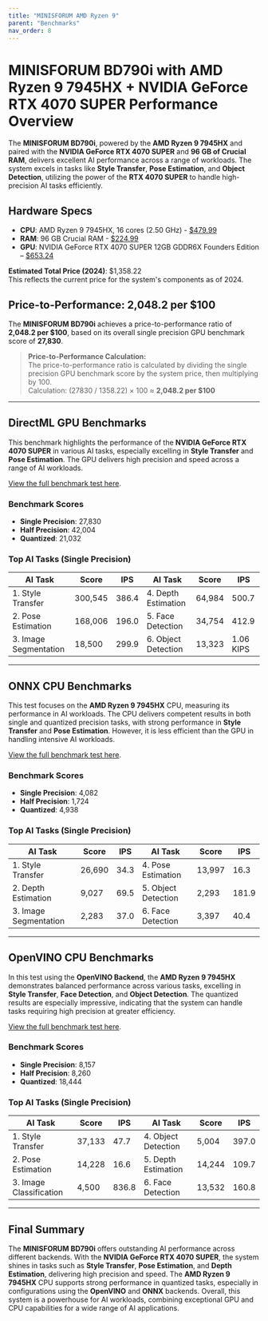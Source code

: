 ```yaml
---
title: "MINISFORUM AMD Ryzen 9"  
parent: "Benchmarks"  
nav_order: 8
---
```


# **MINISFORUM BD790i with AMD Ryzen 9 7945HX + NVIDIA GeForce RTX 4070 SUPER Performance Overview**

The **MINISFORUM BD790i**, powered by the **AMD Ryzen 9 7945HX** and paired with the **NVIDIA GeForce RTX 4070 SUPER** and **96 GB of Crucial RAM**, delivers excellent AI performance across a range of workloads. The system excels in tasks like **Style Transfer**, **Pose Estimation**, and **Object Detection**, utilizing the power of the **RTX 4070 SUPER** to handle high-precision AI tasks efficiently.

## **Hardware Specs**

- **CPU**: AMD Ryzen 9 7945HX, 16 cores (2.50 GHz) - [$479.99](https://amzn.to/4dUBXeU)
- **RAM**: 96 GB Crucial RAM - [$224.99](https://amzn.to/4hmtsfF)
- **GPU**: NVIDIA GeForce RTX 4070 SUPER 12GB GDDR6X Founders Edition – [$653.24](https://amzn.to/3SWia6Z)

**Estimated Total Price (2024)**: $1,358.22  
This reflects the current price for the system's components as of 2024.

## **Price-to-Performance**: 2,048.2 per $100

The **MINISFORUM BD790i** achieves a price-to-performance ratio of **2,048.2 per $100**, based on its overall single precision GPU benchmark score of **27,830**.

> **Price-to-Performance Calculation:**  
> The price-to-performance ratio is calculated by dividing the single precision GPU benchmark score by the system price, then multiplying by 100.  
> Calculation: (27830 / 1358.22) × 100 ≈ **2,048.2 per $100**

---

## **DirectML GPU Benchmarks**

This benchmark highlights the performance of the **NVIDIA GeForce RTX 4070 SUPER** in various AI tasks, especially excelling in **Style Transfer** and **Pose Estimation**. The GPU delivers high precision and speed across a range of AI workloads.

[View the full benchmark test here](https://browser.geekbench.com/ai/v1/81278).

### **Benchmark Scores**

- **Single Precision**: 27,830  
- **Half Precision**: 42,004  
- **Quantized**: 21,032  

### **Top AI Tasks (Single Precision)**

| **AI Task**              | **Score** | **IPS** | **AI Task**              | **Score** | **IPS** |
|--------------------------|-----------|---------|--------------------------|-----------|---------|
| 1. Style Transfer         | 300,545   | 386.4   | 4. Depth Estimation       | 64,984    | 500.7   |
| 2. Pose Estimation        | 168,006   | 196.0   | 5. Face Detection         | 34,754    | 412.9   |
| 3. Image Segmentation     | 18,500    | 299.9   | 6. Object Detection       | 13,323    | 1.06 KIPS |

---

## **ONNX CPU Benchmarks**

This test focuses on the **AMD Ryzen 9 7945HX** CPU, measuring its performance in AI workloads. The CPU delivers competent results in both single and quantized precision tasks, with strong performance in **Style Transfer** and **Pose Estimation**. However, it is less efficient than the GPU in handling intensive AI workloads.

[View the full benchmark test here](https://browser.geekbench.com/ai/v1/81273).

### **Benchmark Scores**

- **Single Precision**: 4,082  
- **Half Precision**: 1,724  
- **Quantized**: 4,938  

### **Top AI Tasks (Single Precision)**

| **AI Task**              | **Score** | **IPS** | **AI Task**              | **Score** | **IPS** |
|--------------------------|-----------|---------|--------------------------|-----------|---------|
| 1. Style Transfer         | 26,690    | 34.3    | 4. Pose Estimation        | 13,997    | 16.3    |
| 2. Depth Estimation       | 9,027     | 69.5    | 5. Object Detection       | 2,293     | 181.9   |
| 3. Image Segmentation     | 2,283     | 37.0    | 6. Face Detection         | 3,397     | 40.4    |

---

## **OpenVINO CPU Benchmarks**

In this test using the **OpenVINO Backend**, the **AMD Ryzen 9 7945HX** demonstrates balanced performance across various tasks, excelling in **Style Transfer**, **Face Detection**, and **Object Detection**. The quantized results are especially impressive, indicating that the system can handle tasks requiring high precision at greater efficiency.

[View the full benchmark test here](https://browser.geekbench.com/ai/v1/81280).

### **Benchmark Scores**

- **Single Precision**: 8,157  
- **Half Precision**: 8,260  
- **Quantized**: 18,444  

### **Top AI Tasks (Single Precision)**

| **AI Task**              | **Score** | **IPS** | **AI Task**              | **Score** | **IPS** |
|--------------------------|-----------|---------|--------------------------|-----------|---------|
| 1. Style Transfer         | 37,133    | 47.7    | 4. Object Detection       | 5,004     | 397.0   |
| 2. Pose Estimation        | 14,228    | 16.6    | 5. Depth Estimation       | 14,244    | 109.7   |
| 3. Image Classification   | 4,500     | 836.8   | 6. Face Detection         | 13,532    | 160.8   |

---

## **Final Summary**

The **MINISFORUM BD790i** offers outstanding AI performance across different backends. With the **NVIDIA GeForce RTX 4070 SUPER**, the system shines in tasks such as **Style Transfer**, **Pose Estimation**, and **Depth Estimation**, delivering high precision and speed. The **AMD Ryzen 9 7945HX** CPU supports strong performance in quantized tasks, especially in configurations using the **OpenVINO** and **ONNX** backends. Overall, this system is a powerhouse for AI workloads, combining exceptional GPU and CPU capabilities for a wide range of AI applications.

